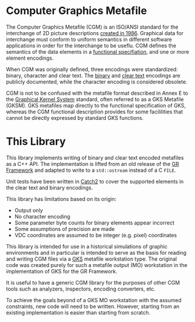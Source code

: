 # Computer Graphics Metafile

The Computer Graphics Metafile (CGM) is an ISO/ANSI standard for the
interchange of 2D picture descriptions [created in 1986](https://en.wikipedia.org/wiki/Computer_Graphics_Metafile).  Graphical data
for interchange must conform to uniform semantics in different software
applications in order for the interchange to be useflu.  CGM defines the
semantics of the data elements in a
[functional specifiation](doc/ISO_IEC_8632-1_1999%28E%29%20CGM%20Functional%20Specification.pdf),
and one or more element encodings.

When CGM was originally defined, three encodings were standardized: binary,
character and clear text.  The [binary](doc/ISO_IEC_8632-3_1999%28E%29%20CGM%20Binary%20Encoding.pdf)
and [clear text](doc/ISO_IEC_8632-4_1999%28E%29%20CGM%20Clear%20Text%20Encoding.pdf) encodings
are publicly documented, while the character encoding is considered obsolete.

CGM is not to be confused with the metafile format described in Annex E to
the [Graphical Kernel System](https://en.wikipedia.org/wiki/Graphical_Kernel_System) standard,
often referred to as a GKS Metafile (GKSM).  GKS metafiles map directly to the
functional specification of GKS, whereas the CGM functional description provides
for some facililities that cannot be directly expressed by standard GKS functions.

# This Library

This library implements writing of binary and clear text encoded metafiles
as a C++ API.  The implementation is lifted from an old release of the
[GR Framework](https://github.com/sciapp/gr/tree/v0.4.0/lib/gks)
and adapted to write to a `std::ostream` instead of a C `FILE`.

Unit tests have been written in [Catch2](https://github.com/catchorg/Catch2)
to cover the supported elements in the clear text and binary encodings.

This library has limitations based on its origin:

- Output only
- No character encoding
- Some parameter byte counts for binary elements appear incorrect
- Some assumptions of precision are made
- VDC coordinates are assumed to be integer (e.g. pixel) coordinates

This library is intended for use in a historical simulations of graphic
environments and in particular is intended to serve as the basis for
reading and writing CGM files via a [GKS](http://github.com/LegalizeAdulthood/gks)
metafile workstation type.  The original code was created purely for such
a metafile output (MO) workstation in the implementation of GKS for the GR Framework.

It is useful to have a generic CGM library for the purposes of
other CGM tools such as analyzers, inspectors, encoding converters, etc.

To achieve the goals beyond of a GKS MO workstation with the assumed constraints,
new code will need to be written.  However, starting from an existing implementation
is easier than starting from scratch.
